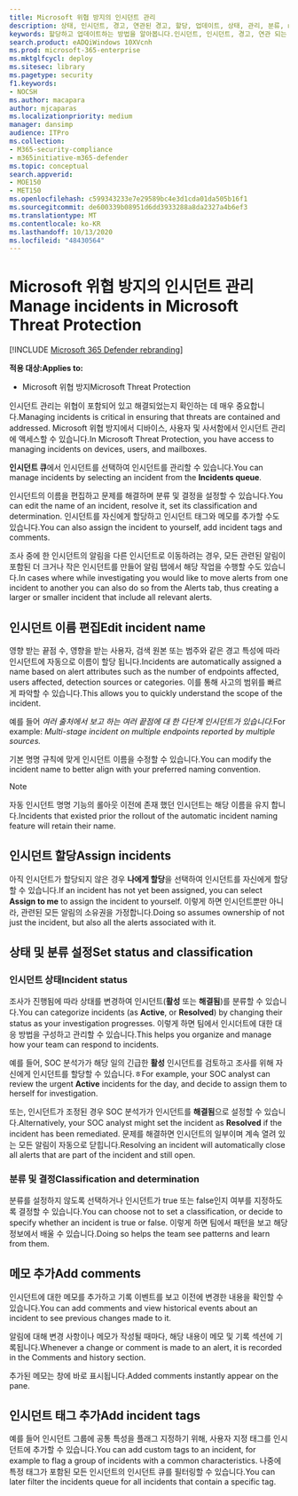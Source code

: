 ```yaml
---
title: Microsoft 위협 방지의 인시던트 관리
description: 상태, 인시던트, 경고, 연관된 경고, 할당, 업데이트, 상태, 관리, 분류, microsoft, 365, m365를
keywords: 할당하고 업데이트하는 방법을 알아봅니다.인시던트, 인시던트, 경고, 연관 되는 경고, 할당, 업데이트, 상태, 관리, 분류, microsoft, 365, m365
search.product: eADQiWindows 10XVcnh
ms.prod: microsoft-365-enterprise
ms.mktglfcycl: deploy
ms.sitesec: library
ms.pagetype: security
f1.keywords:
- NOCSH
ms.author: macapara
author: mjcaparas
ms.localizationpriority: medium
manager: dansimp
audience: ITPro
ms.collection:
- M365-security-compliance
- m365initiative-m365-defender
ms.topic: conceptual
search.appverid:
- MOE150
- MET150
ms.openlocfilehash: c599343233e7e29589bc4e3d1cda01da505b16f1
ms.sourcegitcommit: de600339b08951d6dd3933288a8da2327a4b6ef3
ms.translationtype: MT
ms.contentlocale: ko-KR
ms.lasthandoff: 10/13/2020
ms.locfileid: "48430564"
---
```

# <a name="manage-incidents-in-microsoft-threat-protection"></a><span data-ttu-id="33211-104">Microsoft 위협 방지의 인시던트 관리</span><span class="sxs-lookup"><span data-stu-id="33211-104">Manage incidents in Microsoft Threat Protection</span></span>

[!INCLUDE [Microsoft 365 Defender rebranding](../includes/microsoft-defender.md)]


<span data-ttu-id="33211-105">**적용 대상:**</span><span class="sxs-lookup"><span data-stu-id="33211-105">**Applies to:**</span></span>
- <span data-ttu-id="33211-106">Microsoft 위협 방지</span><span class="sxs-lookup"><span data-stu-id="33211-106">Microsoft Threat Protection</span></span>



<span data-ttu-id="33211-107">인시던트 관리는 위협이 포함되어 있고 해결되었는지 확인하는 데 매우 중요합니다.</span><span class="sxs-lookup"><span data-stu-id="33211-107">Managing incidents is critical in ensuring that threats are contained and addressed.</span></span> <span data-ttu-id="33211-108">Microsoft 위협 방지에서 디바이스, 사용자 및 사서함에서 인시던트 관리에 액세스할 수 있습니다.</span><span class="sxs-lookup"><span data-stu-id="33211-108">In Microsoft Threat Protection, you have access to managing incidents on devices, users, and mailboxes.</span></span> 


<span data-ttu-id="33211-109">**인시던트 큐**에서 인시던트를 선택하여 인시던트를 관리할 수 있습니다.</span><span class="sxs-lookup"><span data-stu-id="33211-109">You can manage incidents by selecting an incident from the **Incidents queue**.</span></span> 

<span data-ttu-id="33211-110">인시던트의 이름을 편집하고 문제를 해결하며 분류 및 결정을 설정할 수 있습니다.</span><span class="sxs-lookup"><span data-stu-id="33211-110">You can edit the name of an incident, resolve it, set its classification and determination.</span></span> <span data-ttu-id="33211-111">인시던트를 자신에게 할당하고 인시던트 태그와 메모를 추가할 수도 있습니다.</span><span class="sxs-lookup"><span data-stu-id="33211-111">You can also assign the incident to yourself, add incident tags and comments.</span></span>

<span data-ttu-id="33211-112">조사 중에 한 인시던트의 알림을 다른 인시던트로 이동하려는 경우, 모든 관련된 알림이 포함된 더 크거나 작은 인시던트를 만들어 알림 탭에서 해당 작업을 수행할 수도 있습니다.</span><span class="sxs-lookup"><span data-stu-id="33211-112">In cases where while investigating you would like to move alerts from one incident to another you can also do so from the Alerts tab, thus creating a larger or smaller incident that include all relevant alerts.</span></span>

## <a name="edit-incident-name"></a><span data-ttu-id="33211-113">인시던트 이름 편집</span><span class="sxs-lookup"><span data-stu-id="33211-113">Edit incident name</span></span>
<span data-ttu-id="33211-114">영향 받는 끝점 수, 영향을 받는 사용자, 검색 원본 또는 범주와 같은 경고 특성에 따라 인시던트에 자동으로 이름이 할당 됩니다.</span><span class="sxs-lookup"><span data-stu-id="33211-114">Incidents are automatically assigned a name based on alert attributes such as the number of endpoints affected, users affected, detection sources or categories.</span></span> <span data-ttu-id="33211-115">이를 통해 사고의 범위를 빠르게 파악할 수 있습니다.</span><span class="sxs-lookup"><span data-stu-id="33211-115">This allows you to quickly understand the scope of the incident.</span></span>

<span data-ttu-id="33211-116">예를 들어 *여러 출처에서 보고 하는 여러 끝점에 대 한 다단계 인시던트가 있습니다.*</span><span class="sxs-lookup"><span data-stu-id="33211-116">For example: *Multi-stage incident on multiple endpoints reported by multiple sources.*</span></span>

<span data-ttu-id="33211-117">기본 명명 규칙에 맞게 인시던트 이름을 수정할 수 있습니다.</span><span class="sxs-lookup"><span data-stu-id="33211-117">You can modify the incident name to better align with your preferred naming convention.</span></span>

> [!NOTE]
> <span data-ttu-id="33211-118">자동 인시던트 명명 기능의 롤아웃 이전에 존재 했던 인시던트는 해당 이름을 유지 합니다.</span><span class="sxs-lookup"><span data-stu-id="33211-118">Incidents that existed prior the rollout of the automatic incident naming feature will retain their name.</span></span>



## <a name="assign-incidents"></a><span data-ttu-id="33211-119">인시던트 할당</span><span class="sxs-lookup"><span data-stu-id="33211-119">Assign incidents</span></span>
<span data-ttu-id="33211-120">아직 인시던트가 할당되지 않은 경우 **나에게 할당**을 선택하여 인시던트를 자신에게 할당할 수 있습니다.</span><span class="sxs-lookup"><span data-stu-id="33211-120">If an incident has not yet been assigned, you can select **Assign to me** to assign the incident to yourself.</span></span> <span data-ttu-id="33211-121">이렇게 하면 인시던트뿐만 아니라, 관련된 모든 알림의 소유권을 가정합니다.</span><span class="sxs-lookup"><span data-stu-id="33211-121">Doing so assumes ownership of not just the incident, but also all the alerts associated with it.</span></span>

## <a name="set-status-and-classification"></a><span data-ttu-id="33211-122">상태 및 분류 설정</span><span class="sxs-lookup"><span data-stu-id="33211-122">Set status and classification</span></span>
### <a name="incident-status"></a><span data-ttu-id="33211-123">인시던트 상태</span><span class="sxs-lookup"><span data-stu-id="33211-123">Incident status</span></span>
<span data-ttu-id="33211-124">조사가 진행됨에 따라 상태를 변경하여 인시던트(**활성** 또는 **해결됨**)를 분류할 수 있습니다.</span><span class="sxs-lookup"><span data-stu-id="33211-124">You can categorize incidents (as **Active**, or **Resolved**) by changing their status as your investigation progresses.</span></span> <span data-ttu-id="33211-125">이렇게 하면 팀에서 인시더트에 대한 대응 방법을 구성하고 관리할 수 있습니다.</span><span class="sxs-lookup"><span data-stu-id="33211-125">This helps you organize and manage how your team can respond to incidents.</span></span>

<span data-ttu-id="33211-126">예를 들어, SOC 분석가가 해당 일의 긴급한 **활성** 인시던트를 검토하고 조사를 위해 자신에게 인시던트를 할당할 수 있습니다.ㅎ</span><span class="sxs-lookup"><span data-stu-id="33211-126">For example, your SOC analyst can review the urgent **Active** incidents for the day, and decide to assign them to herself for investigation.</span></span>

<span data-ttu-id="33211-127">또는, 인시던트가 조정된 경우 SOC 분석가가 인시던트를 **해결됨**으로 설정할 수 있습니다.</span><span class="sxs-lookup"><span data-stu-id="33211-127">Alternatively, your SOC analyst might set the incident as **Resolved** if the incident has been remediated.</span></span> <span data-ttu-id="33211-128">문제를 해결하면 인시던트의 일부이며 계속 열려 있는 모든 알림이 자동으로 닫힙니다.</span><span class="sxs-lookup"><span data-stu-id="33211-128">Resolving an incident will automatically close all alerts that are part of the incident and still open.</span></span> 

### <a name="classification-and-determination"></a><span data-ttu-id="33211-129">분류 및 결정</span><span class="sxs-lookup"><span data-stu-id="33211-129">Classification and determination</span></span>
<span data-ttu-id="33211-130">분류를 설정하지 않도록 선택하거나 인시던트가 true 또는 false인지 여부를 지정하도록 결정할 수 있습니다.</span><span class="sxs-lookup"><span data-stu-id="33211-130">You can choose not to set a classification, or decide to specify whether an incident is true or false.</span></span> <span data-ttu-id="33211-131">이렇게 하면 팀에서 패턴을 보고 해당 정보에서 배울 수 있습니다.</span><span class="sxs-lookup"><span data-stu-id="33211-131">Doing so helps the team see patterns and learn from them.</span></span> 

## <a name="add-comments"></a><span data-ttu-id="33211-132">메모 추가</span><span class="sxs-lookup"><span data-stu-id="33211-132">Add comments</span></span>
<span data-ttu-id="33211-133">인시던트에 대한 메모를 추가하고 기록 이벤트를 보고 이전에 변경한 내용을 확인할 수 있습니다.</span><span class="sxs-lookup"><span data-stu-id="33211-133">You can add comments and view historical events about an incident to see previous changes made to it.</span></span>

<span data-ttu-id="33211-134">알림에 대해 변경 사항이나 메모가 작성될 때마다, 해당 내용이 메모 및 기록 섹션에 기록됩니다.</span><span class="sxs-lookup"><span data-stu-id="33211-134">Whenever a change or comment is made to an alert, it is recorded in the Comments and history section.</span></span>

<span data-ttu-id="33211-135">추가된 메모는 창에 바로 표시됩니다.</span><span class="sxs-lookup"><span data-stu-id="33211-135">Added comments instantly appear on the pane.</span></span>

## <a name="add-incident-tags"></a><span data-ttu-id="33211-136">인시던트 태그 추가</span><span class="sxs-lookup"><span data-stu-id="33211-136">Add incident tags</span></span>
<span data-ttu-id="33211-137">예를 들어 인시던트 그룹에 공통 특성을 플래그 지정하기 위해, 사용자 지정 태그를 인시던트에 추가할 수 있습니다.</span><span class="sxs-lookup"><span data-stu-id="33211-137">You can add custom tags to an incident, for example to flag a group of incidents with a common characteristics.</span></span> <span data-ttu-id="33211-138">나중에 특정 태그가 포함된 모든 인시던트의 인시던트 큐를 필터링할 수 있습니다.</span><span class="sxs-lookup"><span data-stu-id="33211-138">You can later filter the incidents queue for all incidents that contain a specific tag.</span></span>
